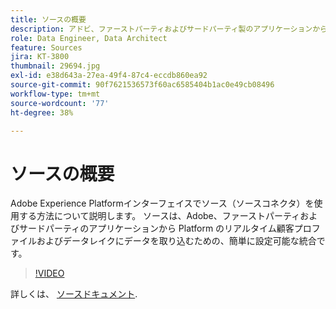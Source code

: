 ```yaml
---
title: ソースの概要
description: アドビ、ファーストパーティおよびサードパーティ製のアプリケーションから、Platform のリアルタイム顧客プロファイルおよびデータレイクにデータを簡単に取り込む方法を説明します。
role: Data Engineer, Data Architect
feature: Sources
jira: KT-3800
thumbnail: 29694.jpg
exl-id: e38d643a-27ea-49f4-87c4-eccdb860ea92
source-git-commit: 90f7621536573f60ac6585404b1ac0e49cb08496
workflow-type: tm+mt
source-wordcount: '77'
ht-degree: 38%

---
```


# ソースの概要

Adobe Experience Platformインターフェイスでソース（ソースコネクタ）を使用する方法について説明します。 ソースは、Adobe、ファーストパーティおよびサードパーティのアプリケーションから Platform のリアルタイム顧客プロファイルおよびデータレイクにデータを取り込むための、簡単に設定可能な統合です。

>[!VIDEO](https://video.tv.adobe.com/v/29694?quality=12&learn=on)

詳しくは、 [ソースドキュメント](https://experienceleague.adobe.com/docs/experience-platform/sources/home.html?lang=ja).
